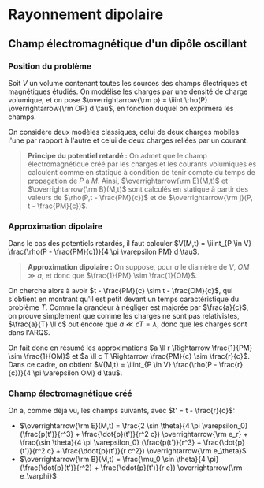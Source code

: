 # Rayonnement dipolaire
## Champ électromagnétique d'un dipôle oscillant
### Position du problème
Soit $V$ un volume contenant toutes les sources des champs électriques et
magnétiques étudiés. On modélise les charges par une densité de charge
volumique, et on pose $\overrightarrow{\rm p} = \iiint \rho(P) \overrightarrow{\rm OP} d \tau$,
en fonction duquel on exprimera les champs.

On considère deux modèles classiques, celui de deux charges mobiles l'une par
rapport à l'autre et celui de deux charges reliées par un courant.

> __Principe du potentiel retardé :__ On admet que le champ électromagnétique
> créé par les charges et les courants volumiques es calculent comme en statique à
> condition de tenir compte du temps de propagation de $P$ à $M$. Ainsi,
> $\overrightarrow{\rm E}(M,t)$ et $\overrightarrow{\rm B}(M,t)$ sont calculés en
> statique à partir des valeurs de $\rho(P,t - \frac{PM}{c})$ et de $\overrightarrow{\rm j}(P, t - \frac{PM}{c})$.

### Approximation dipolaire
Dans le cas des potentiels retardés, il faut calculer
$V(M,t) = \iiint_{P \in V} \frac{\rho(P - \frac{PM}{c})}{4 \pi \varepsilon PM} d \tau$.

> __Approximation dipolaire :__ On suppose, pour $a$ le diamètre de $V$, $OM \gg a$,
> et donc que $\frac{1}{PM} \sim \frac{1}{OM}$.

On cherche alors à avoir $t - \frac{PM}{c} \sim t - \frac{OM}{c}$, qui s'obtient
en montrant qu'il est petit devant un temps caractéristique du problème $T$.
Comme la grandeur à négliger est majorée par $\frac{a}{c}$, on prouve simplement
que comme les charges ne sont pas relativistes, $\frac{a}{T} \ll c$
out encore que $a \ll c T = \lambda$, donc que les charges sont dans l'ARQS.

On fait donc en résumé les approximations $a \ll r \Rightarrow \frac{1}{PM} \sim \frac{1}{OM}$
et $a \ll c T \Rightarrow \frac{PM}{c} \sim \frac{r}{c}$. Dans ce cadre, on
obtient $V(M,t) = \iiint_{P \in V} \frac{\rho(P - \frac{r}{c})}{4 \pi \varepsilon OM} d \tau$.

### Champ électromagnétique créé
On a, comme déjà vu, les champs suivants, avec $t' = t - \frac{r}{c}$:
- $\overrightarrow{\rm E}(M,t) = \frac{2 \sin \theta}{4 \pi \varepsilon_0} (\frac{p(t')}{r^3} + \frac{\dot{p}(t')}{r^2 c}) \overrightarrow{\rm e_r} + \frac{\sin \theta}{4 \pi \varepsilon_0} (\frac{p(t')}{r^3} + \frac{\dot{p}(t')}{r^2 c} + \frac{\ddot{p}(t')}{r c^2}) \overrightarrow{\rm e_\theta}$
- $\overrightarrow{\rm B}(M,t) = \frac{\mu_0 \sin \theta}{4 \pi} (\frac{\dot{p}(t')}{r^2} + \frac{\ddot{p}(t')}{r c}) \overrightarrow{\rm e_\varphi}$
